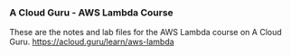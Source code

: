 ### A Cloud Guru - AWS Lambda Course
These are the notes and lab files for the AWS Lambda course on A Cloud Guru.
https://acloud.guru/learn/aws-lambda
